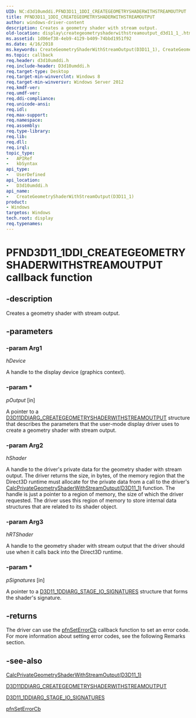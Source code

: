 ```yaml
---
UID: NC:d3d10umddi.PFND3D11_1DDI_CREATEGEOMETRYSHADERWITHSTREAMOUTPUT
title: PFND3D11_1DDI_CREATEGEOMETRYSHADERWITHSTREAMOUTPUT
author: windows-driver-content
description: Creates a geometry shader with stream output.
old-location: display\creategeometryshaderwithstreamoutput_d3d11_1_.htm
ms.assetid: 1d06ef38-4eb9-4129-b409-74bbd1951f92
ms.date: 4/16/2018
ms.keywords: CreateGeometryShaderWithStreamOutput(D3D11_1), CreateGeometryShaderWithStreamOutput(D3D11_1) callback function [Display Devices], PFND3D11_1DDI_CREATEGEOMETRYSHADERWITHSTREAMOUTPUT, PFND3D11_1DDI_CREATEGEOMETRYSHADERWITHSTREAMOUTPUT callback, d3d10umddi/CreateGeometryShaderWithStreamOutput(D3D11_1), display.creategeometryshaderwithstreamoutput_d3d11_1_, display.pfncreategeometryshaderwithstreamoutput
ms.topic: callback
req.header: d3d10umddi.h
req.include-header: D3d10umddi.h
req.target-type: Desktop
req.target-min-winverclnt: Windows 8
req.target-min-winversvr: Windows Server 2012
req.kmdf-ver:
req.umdf-ver:
req.ddi-compliance:
req.unicode-ansi:
req.idl:
req.max-support:
req.namespace:
req.assembly:
req.type-library:
req.lib:
req.dll:
req.irql:
topic_type:
-	APIRef
-	kbSyntax
api_type:
-	UserDefined
api_location:
-	D3d10umddi.h
api_name:
-	CreateGeometryShaderWithStreamOutput(D3D11_1)
product:
- Windows
targetos: Windows
tech.root: display
req.typenames:
---
```


# PFND3D11_1DDI_CREATEGEOMETRYSHADERWITHSTREAMOUTPUT callback function


## -description


Creates a geometry shader with stream output.


## -parameters

### -param Arg1 

*hDevice*

A handle to the display device (graphics context).

### -param *

*pOutput* [in]

A pointer to a <a href="https://msdn.microsoft.com/library/windows/hardware/ff542057">D3D11DDIARG_CREATEGEOMETRYSHADERWITHSTREAMOUTPUT</a> structure that describes the parameters that the user-mode display driver uses to create a geometry shader with stream output.

### -param Arg2

*hShader*

A handle to the driver's private data for the geometry shader with stream output. The driver returns the size, in bytes, of the memory region that the Direct3D runtime must allocate for the private data from a call to the driver's <a href="https://msdn.microsoft.com/316e30b9-eb06-483c-a124-476b4308cf5f">CalcPrivateGeometryShaderWithStreamOutput(D3D11_1)</a>  function. The handle is  just a pointer to a region of memory, the size of which the driver requested. The driver uses this region of memory to store internal data structures that are related to its shader object.

### -param Arg3

*hRTShader*

A handle to the geometry shader with stream output that the driver should use when it calls back into the Direct3D runtime.

### -param *

*pSignatures* [in]

A pointer to a <a href="https://msdn.microsoft.com/library/windows/hardware/hh406324">D3D11_1DDIARG_STAGE_IO_SIGNATURES</a> structure that forms the shader's signature.


## -returns



The driver can use the <a href="https://msdn.microsoft.com/968b04a7-8869-410c-a6fc-83d57726858f">pfnSetErrorCb</a> callback function to set an error code. For more information about setting error codes, see the following Remarks section.




## -see-also




<a href="https://msdn.microsoft.com/316e30b9-eb06-483c-a124-476b4308cf5f">CalcPrivateGeometryShaderWithStreamOutput(D3D11_1)</a>



<a href="https://msdn.microsoft.com/library/windows/hardware/ff542057">D3D11DDIARG_CREATEGEOMETRYSHADERWITHSTREAMOUTPUT</a>



<a href="https://msdn.microsoft.com/library/windows/hardware/hh406324">D3D11_1DDIARG_STAGE_IO_SIGNATURES</a>



<a href="https://msdn.microsoft.com/968b04a7-8869-410c-a6fc-83d57726858f">pfnSetErrorCb</a>
 

 

